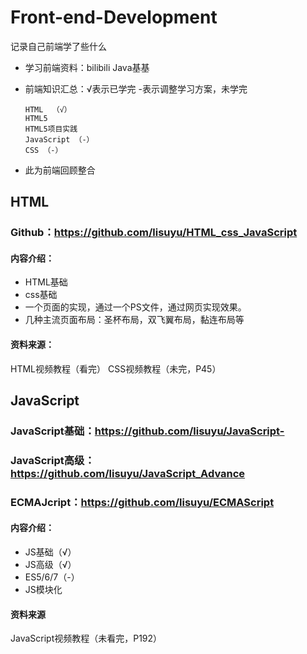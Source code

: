 # Front-end-Development
记录自己前端学了些什么

* 学习前端资料：bilibili  Java基基

* 前端知识汇总：√表示已学完 -表示调整学习方案，未学完
      
      HTML  （√）
      HTML5
      HTML5项目实践
      JavaScript （-）
      CSS （-）
      
      

* 此为前端回顾整合

## HTML

### Github：https://github.com/lisuyu/HTML_css_JavaScript

#### 内容介绍：
  * HTML基础
  * css基础 
  * 一个页面的实现，通过一个PS文件，通过网页实现效果。
  * 几种主流页面布局：圣杯布局，双飞翼布局，黏连布局等

#### 资料来源：
  HTML视频教程（看完）
  CSS视频教程（未完，P45）
  
## JavaScript

### JavaScript基础：https://github.com/lisuyu/JavaScript-  
### JavaScript高级：https://github.com/lisuyu/JavaScript_Advance  
### ECMAJcript：https://github.com/lisuyu/ECMAScript

#### 内容介绍：
  * JS基础（√）
  * JS高级（√）
  * ES5/6/7（-）
  * JS模块化
#### 资料来源
  JavaScript视频教程（未看完，P192）
